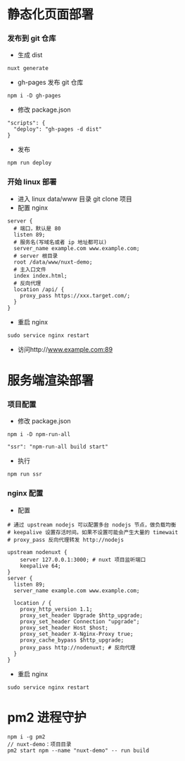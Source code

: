# 静态化页面部署

### 发布到 git 仓库

- 生成 dist

```
nuxt generate
```

- gh-pages 发布 git 仓库

```
npm i -D gh-pages
```

- 修改 package.json

```
"scripts": {
  "deploy": "gh-pages -d dist"
}
```

- 发布

```
npm run deploy
```

### 开始 linux 部署

- 进入 linux data/www 目录 git clone 项目
- 配置 nginx

```
server {
  # 端口，默认是 80
  listen 89;
  # 服务名(写域名或者 ip 地址都可以)
  server_name example.com www.example.com;
  # server 根目录
  root /data/www/nuxt-demo;
  # 主入口文件
  index index.html;
  # 反向代理
  location /api/ {
    proxy_pass https://xxx.target.com/;
  }
}
```

- 重启 nginx

```
sudo service nginx restart
```

- 访问http://www.example.com:89

# 服务端渲染部署

### 项目配置

- 修改 package.json

```
npm i -D npm-run-all
```

```
"ssr": "npm-run-all build start"
```

- 执行

```
npm run ssr
```

### nginx 配置

- 配置

```
# 通过 upstream nodejs 可以配置多台 nodejs 节点，做负载均衡
# keepalive 设置存活时间。如果不设置可能会产生大量的 timewait
# proxy_pass 反向代理转发 http://nodejs

upstream nodenuxt {
    server 127.0.0.1:3000; # nuxt 项目监听端口
    keepalive 64;
}
server {
  listen 89;
  server_name example.com www.example.com;

  location / {
    proxy_http_version 1.1;
    proxy_set_header Upgrade $http_upgrade;
    proxy_set_header Connection "upgrade";
    proxy_set_header Host $host;
    proxy_set_header X-Nginx-Proxy true;
    proxy_cache_bypass $http_upgrade;
    proxy_pass http://nodenuxt; # 反向代理
  }
}
```

- 重启 nginx

```
sudo service nginx restart
```

# pm2 进程守护

```
npm i -g pm2
// nuxt-demo：项目目录
pm2 start npm --name "nuxt-demo" -- run build
```
